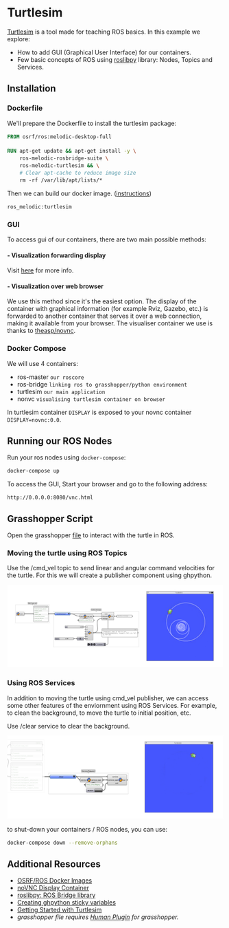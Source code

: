 # Turtlesim

[Turtlesim](http://wiki.ros.org/turtlesim) is a tool made for teaching ROS basics. In this example we explore:

- How to add GUI (Graphical User Interface) for our containers.
- Few basic concepts of ROS using [roslibpy](https://roslibpy.readthedocs.io/en/latest/index.html) library: Nodes, Topics and Services.

## Installation

### Dockerfile

We'll prepare the Dockerfile to install the turtlesim package:

```Dockerfile
FROM osrf/ros:melodic-desktop-full

RUN apt-get update && apt-get install -y \
    ros-melodic-rosbridge-suite \
    ros-melodic-turtlesim && \
    # Clear apt-cache to reduce image size
    rm -rf /var/lib/apt/lists/*
```

Then we can build our docker image. ([instructions](https://github.com/MRAC-IAAC/ROSinGrasshopper/tree/main/00-HelloWorld%20in%20Docker#building-our-first-image-using-dockerfile))

```Bash
ros_melodic:turtlesim
```

### GUI

To access gui of our containers, there are two main possible methods:

#### - Visualization forwarding display

Visit [here](https://gramaziokohler.github.io/compas_fab/latest/backends/web_x11_gui.html#visualization-forwarding-display-1) for more info.

#### - Visualization over web browser
  
We use this method since it's the easiest option. The display of the container with graphical information (for example Rviz, Gazebo, etc.) is forwarded to another container that serves it over a web connection, making it available from your browser. The visualiser container we use is thanks to [theasp/novnc](https://hub.docker.com/r/theasp/novnc/).

### Docker Compose

We will use 4 containers:

- ros-master `our roscore`
- ros-bridge `linking ros to grasshopper/python environment`
- turtlesim `our main application`
- nonvc `visualising turtlesim container on browser`

In turtlesim container `DISPLAY` is exposed to your novnc container `DISPLAY=novnc:0.0`.

## Running our ROS Nodes

Run your ros nodes using `docker-compose`:

```Bash
docker-compose up
```

To access the GUI, Start your browser and go to the following address:

```Link
http://0.0.0.0:8080/vnc.html
```

## Grasshopper Script

Open the grasshopper [file](Turtlesim.gh) to interact with the turtle in ROS.

### Moving the turtle using ROS Topics

Use the /cmd_vel topic to send linear and angular command velocities for the turtle. For this we will create a publisher component using ghpython.

![publisher](media/Publisher.jpg)

### Using ROS Services

In addition to moving the turtle using cmd_vel publisher, we can access some other features of the enviornment using ROS Services.
For example, to clean the background, to move the turtle to initial position, etc.

Use /clear service to clear the background.

![services](./media/ServiceCall.jpg)

to shut-down your containers / ROS nodes, you can use:

```bash
docker-compose down --remove-orphans
```

## Additional Resources

- [OSRF/ROS Docker Images](https://hub.docker.com/r/osrf/ros/tags?page=1&ordering=last_updated)
- [noVNC Display Container](https://hub.docker.com/r/theasp/novnc)
- [roslibpy: ROS Bridge library](https://roslibpy.readthedocs.io/en/latest/index.html)
- [Creating ghpython sticky variables](https://developer.rhino3d.com/guides/rhinopython/ghpython-global-sticky/)
- [Getting Started with Turtlesim](http://wiki.ros.org/turtlesim)
- *grasshopper file requires [Human Plugin](https://www.food4rhino.com/en/app/human) for grasshopper.*